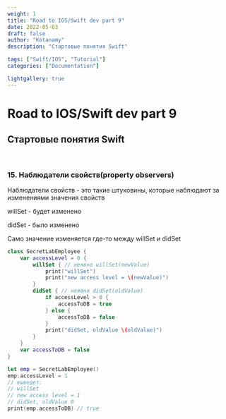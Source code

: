 ```yaml
---
weight: 1
title: "Road to IOS/Swift dev part 9"
date: 2022-05-03
draft: false
author: "Kotanamy"
description: "Стартовые понятия Swift"

tags: ["Swift/IOS", "Tutorial"]
categories: ["Documentation"]

lightgallery: true
---
```


# Road to IOS/Swift dev part 9 
## **Стартовые понятия Swift**

<br>

### 15. Наблюдатели свойств(property observers)

Наблюдатели свойств - это такие штуковины, которые наблюдают за изменениями значения свойств

willSet - будет изменено

didSet - было изменено

Само значение изменяется где-то между willSet и didSet

```Swift
class SecretLabEmployee {
    var accessLevel = 0 {
        willSet { // неявно willSet(newValue)
            print("willSet")
            print("new access level = \(newValue)")
        }
        didSet { // неявно didSet(oldValue) 
            if accessLevel > 0 {
                accessToDB = true
            } else {
                accessToDB = false
            }
            print("didSet, oldValue \(oldValue)")
        }
    }
    var accessToDB = false
}

let emp = SecretLabEmployee()
emp.accessLevel = 1
// выведет:
// willSet
// new access level = 1
// didSet, oldValue 0
print(emp.accessToDB) // true
```